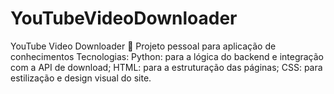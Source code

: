 # YouTubeVideoDownloader
YouTube Video Downloader 🌟 Projeto pessoal para aplicação de conhecimentos Tecnologias: Python: para a lógica do backend e integração com a API de download; HTML: para a estruturação das páginas; CSS: para estilização e design visual do site.
